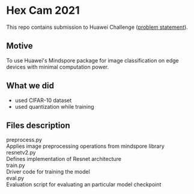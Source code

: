 # Hex Cam 2021

This repo contains submission to Huawei Challenge  ([problem statement](https://hackcambridge.com/dashboard/challenges)).

## Motive
To use Huawei's Mindspore package for image classification on edge devices with minimal computation power.

## What we did
- used CIFAR-10 dataset 
- used quantization while training

## Files description
preprocess.py <br>
    Applies image preprocessing operations from mindspore library <br>
resnetv2.py <br>
    Defines implementation of Resnet architecture <br>
train.py <br>
    Driver code for training the model <br>
eval.py <br>
    Evaluation script for evaluating an particular model checkpoint <br>




